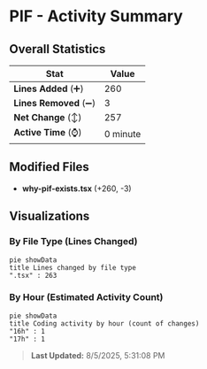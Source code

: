 # PIF - Activity Summary 

## Overall Statistics

| Stat                   | Value                                                             |
| ---------------------- | ----------------------------------------------------------------- |
| **Lines Added** (➕)   | 260                                          |
| **Lines Removed** (➖) | 3                                        |
| **Net Change** (↕)    | 257                |
| **Active Time** (⌚)   | 0 minute |


## Modified Files
- **why-pif-exists.tsx** (+260, -3)

## Visualizations

### By File Type (Lines Changed)

```mermaid
pie showData
title Lines changed by file type
".tsx" : 263
```

### By Hour (Estimated Activity Count)

```mermaid
pie showData
title Coding activity by hour (count of changes)
"16h" : 1
"17h" : 1
```


> **Last Updated:** 8/5/2025, 5:31:08 PM